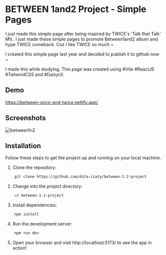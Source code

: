 # BETWEEN 1and2 Project - Simple Pages

I just made this simple page after being inspired by TWICE's 'Talk that Talk' MV.. I just made these simple pages to promote Between1and2 album and hype TWICE comeback. Coz I like TWICE so much ~

I created this simple page last year and decided to publish it to github now ~

I made this while studying. This page was created using #Vite #ReactJS #TailwindCSS and #DaisyUI.

## Demo

https://between-once-and-twice.netlify.app/

## Screenshots

![between1n2](https://github.com/dita-izaty/between-1-2-project/assets/69719643/7e439397-d17f-422d-a333-6679d8bc1035)

## Installation

Follow these steps to get the project up and running on your local machine.
1. Clone the repository: 
```bash
    git clone https://github.com/dita-izaty/between-1-2-project
```
2. Change into the project directory: 
```bash
    cd between-1-2-project
```
3. Install dependencies: 
```bash
    npm install
```
4. Run the development server:
```bash
    npm run dev
```
5. Open your browser and visit http://localhost:5173/ to see the app in action!
